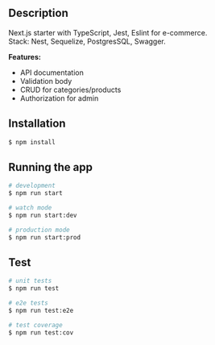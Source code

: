## Description
Next.js starter with TypeScript, Jest, Eslint for e-commerce. <br/>
Stack: Nest, Sequelize, PostgresSQL, Swagger. <br/>

**Features:**
- API documentation
- Validation body
- CRUD for categories/products
- Authorization for admin

## Installation

```bash
$ npm install
```

## Running the app

```bash
# development
$ npm run start

# watch mode
$ npm run start:dev

# production mode
$ npm run start:prod
```

## Test

```bash
# unit tests
$ npm run test

# e2e tests
$ npm run test:e2e

# test coverage
$ npm run test:cov
```
